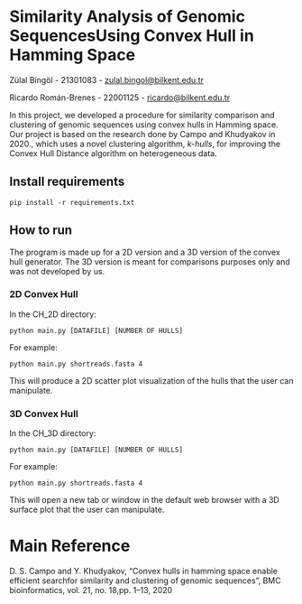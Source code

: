 # Similarity Analysis of Genomic SequencesUsing Convex Hull in Hamming Space

Zülal Bingöl - 21301083 - zulal.bingol@bilkent.edu.tr

Ricardo Román-Brenes - 22001125 - ricardo@bilkent.edu.tr




In this project, we  developed a procedure for similarity comparison and clustering of genomic sequences using convex hulls in Hamming space. Our project is based on the research done by Campo and Khudyakov in 2020., which uses a novel clustering algorithm, *k-hulls*, for improving the Convex Hull Distance algorithm on heterogeneous data.



## Install requirements
```
pip install -r requirements.txt
```

## How to run


The program is made up for a 2D version and a 3D version of the convex hull generator. The 3D version is meant for comparisons purposes only and was not developed by us.

### 2D Convex Hull

In the CH_2D directory:
```
python main.py [DATAFILE] [NUMBER OF HULLS]
```

For example:
```
python main.py shortreads.fasta 4
```

This will produce a 2D scatter plot visualization of the hulls that the user can manipulate.

### 3D Convex Hull

In the CH_3D directory:
```
python main.py [DATAFILE] [NUMBER OF HULLS]
```

For example:
```
python main.py shortreads.fasta 4
```

This will open a new tab or window in the default web browser with a 3D surface plot that the user can manipulate.

# Main Reference
D. S. Campo and Y. Khudyakov, “Convex hulls in hamming space enable efficient searchfor similarity and clustering of genomic sequences”, BMC bioinformatics, vol. 21, no. 18,pp. 1–13, 2020
